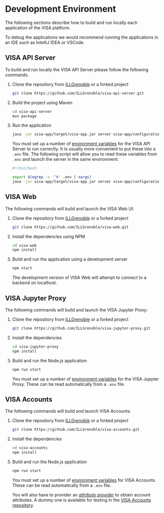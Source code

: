 # Development Environment

The following sections describe how to build and run locally each application of the VISA platform. 

To debug the applications we would recommend running the applications in an IDE such as IntelliJ IDEA or VSCode.

## VISA API Server

To build and run locally the VISA API Server please follow the following commands.

1. Clone the repository from [ILLGrenoble](https://github.com/ILLGrenoble) or a forked project

   ```bash
   git clone https://github.com/ILLGrenoble/visa-api-server.git
   ```

2. Build the project using Maven 

   ```bash
   cd visa-api-server
   mvn package
   ```

3. Run the application

   ```bash
   java -jar visa-app/target/visa-app.jar server visa-app/configuration.yml
   ```

   You must set up a number of [environment variables](deployment_environment_variables_api_server) for the VISA API Server to run correctly. It is usually more convenient to put these into a `.env` file. The following script will allow you to read these variables from `.env` and launch the server in the same environment:

   ```bash
   #!/bin/bash

   export $(egrep -v '^#' .env | xargs)
   java -jar visa-app/target/visa-app.jar server visa-app/configuration.yml
   ```

## VISA Web

The following commands will build and launch the VISA Web UI:

1. Clone the repository from [ILLGrenoble](https://github.com/ILLGrenoble) or a forked project

   ```bash
   git clone https://github.com/ILLGrenoble/visa-web.git
   ```

2. Install the dependencies using NPM

   ```bash
   cd visa-web
   npm install
   ```

3. Build and run the application using a development server

   ```bash
   npm start
   ```

   The development version of VISA Web will attempt to connect to a backend on localhost.

## VISA Jupyter Proxy

The following commands will build and launch the VISA Jupyter Proxy:

1. Clone the repository from [ILLGrenoble](https://github.com/ILLGrenoble) or a forked project

   ```bash
   git clone https://github.com/ILLGrenoble/visa-jupyter-proxy.git
   ```

2. Install the dependencies

   ```bash
   cd visa-jupyter-proxy
   npm install
   ```

3. Build and run the Node.js application

   ```bash
   npm run start
   ```

   You must set up a number of [environment variables](deployment_environment_variables_jupyter_proxy) for the VISA Jupyter Proxy. These can be read automatically from a `.env` file.

## VISA Accounts 

The following commands will build and launch VISA Accounts:

1. Clone the repository from [ILLGrenoble](https://github.com/ILLGrenoble) or a forked project

   ```bash
   git clone https://github.com/ILLGrenoble/visa-accounts.git
   ```

2. Install the dependencies

   ```bash
   cd visa-accounts
   npm install
   ```

3. Build and run the Node.js application

   ```bash
   npm run start
   ```
   You must set up a number of [environment variables](deployment_environment_variables_accounts) for VISA Accounts. These can be read automatically from a `.env` file.
   
   You will also have to provider an [*attribute provider*](development_accounts_attribute_provider) to obtain account attributes. A dummy one is available for testing in the [VISA Accounts repository](https://github.com/ILLGrenoble/visa-accounts/tree/main/accountAttributeProviders).

 

